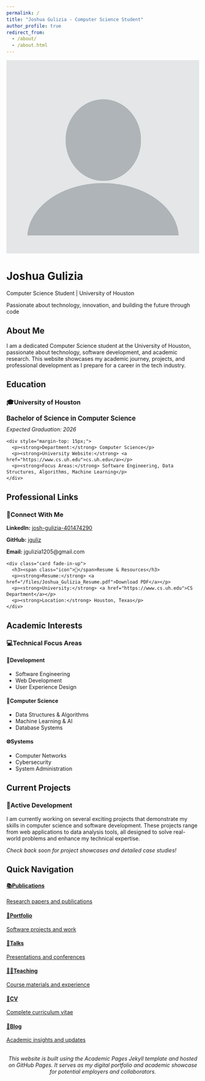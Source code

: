 ```yaml
---
permalink: /
title: "Joshua Gulizia - Computer Science Student"
author_profile: true
redirect_from:
  - /about/
  - /about.html
---
```


<link rel="stylesheet" href="/assets/css/custom-theme.css">

<div class="hero">
  <div class="hero-content">
    <img src="/images/profile.png" alt="Joshua Gulizia" class="profile-img">
    <h1>Joshua Gulizia</h1>
    <p>Computer Science Student | University of Houston</p>
    <p>Passionate about technology, innovation, and building the future through code</p>
  </div>
</div>

<div class="section">
  <div class="section-title">
    <h2>About Me</h2>
  </div>
  
  <div class="card fade-in-up">
    <p>I am a dedicated Computer Science student at the University of Houston, passionate about technology, software development, and academic research. This website showcases my academic journey, projects, and professional development as I prepare for a career in the tech industry.</p>
  </div>

  <div class="section-title">
    <h2>Education</h2>
  </div>
  
  <div class="status-card info fade-in-up">
    <h3><span class="icon">🎓</span>University of Houston</h3>
    <p style="font-size: 1.2em; margin: 10px 0;"><strong>Bachelor of Science in Computer Science</strong></p>
    <p style="color: var(--text-secondary); margin: 5px 0;"><em>Expected Graduation: 2026</em></p>
    
    <div style="margin-top: 15px;">
      <p><strong>Department:</strong> Computer Science</p>
      <p><strong>University Website:</strong> <a href="https://www.cs.uh.edu">cs.uh.edu</a></p>
      <p><strong>Focus Areas:</strong> Software Engineering, Data Structures, Algorithms, Machine Learning</p>
    </div>
  </div>
</div>

  <div class="section-title">
    <h2>Professional Links</h2>
  </div>
  
  <div class="grid grid-2">
    <div class="card fade-in-up">
      <h3><span class="icon">🔗</span>Connect With Me</h3>
      <p><strong>LinkedIn:</strong> <a href="https://www.linkedin.com/in/josh-gulizia-401474290">josh-gulizia-401474290</a></p>
      <p><strong>GitHub:</strong> <a href="https://github.com/jguliz">jguliz</a></p>
      <p><strong>Email:</strong> jgulizia1205@gmail.com</p>
    </div>
    
    <div class="card fade-in-up">
      <h3><span class="icon">📄</span>Resume & Resources</h3>
      <p><strong>Resume:</strong> <a href="/files/Joshua_Gulizia_Resume.pdf">Download PDF</a></p>
      <p><strong>University:</strong> <a href="https://www.cs.uh.edu">CS Department</a></p>
      <p><strong>Location:</strong> Houston, Texas</p>
    </div>
  </div>

  <div class="section-title">
    <h2>Academic Interests</h2>
  </div>
  
  <div class="status-card warning fade-in-up">
    <h3><span class="icon">💻</span>Technical Focus Areas</h3>
    <div class="grid grid-3" style="margin-top: 15px;">
      <div class="card">
        <h4><span class="icon">🔧</span>Development</h4>
        <ul>
          <li>Software Engineering</li>
          <li>Web Development</li>
          <li>User Experience Design</li>
        </ul>
      </div>
      <div class="card">
        <h4><span class="icon">🧠</span>Computer Science</h4>
        <ul>
          <li>Data Structures & Algorithms</li>
          <li>Machine Learning & AI</li>
          <li>Database Systems</li>
        </ul>
      </div>
      <div class="card">
        <h4><span class="icon">🌐</span>Systems</h4>
        <ul>
          <li>Computer Networks</li>
          <li>Cybersecurity</li>
          <li>System Administration</li>
        </ul>
      </div>
    </div>
  </div>

  <div class="section-title">
    <h2>Current Projects</h2>
  </div>
  
  <div class="status-card success fade-in-up">
    <h3><span class="icon">🚀</span>Active Development</h3>
    <p>I am currently working on several exciting projects that demonstrate my skills in computer science and software development. These projects range from web applications to data analysis tools, all designed to solve real-world problems and enhance my technical expertise.</p>
    <p><em>Check back soon for project showcases and detailed case studies!</em></p>
  </div>

  <div class="section-title">
    <h2>Quick Navigation</h2>
  </div>
  
  <div class="grid grid-3">
    <a href="/publications/" class="nav-card" style="background: linear-gradient(135deg, var(--primary) 0%, var(--secondary) 100%);">
      <h4><span class="icon">📚</span>Publications</h4>
      <p>Research papers and publications</p>
    </a>
    <a href="/portfolio/" class="nav-card" style="background: linear-gradient(135deg, var(--success) 0%, var(--success-dark) 100%);">
      <h4><span class="icon">💼</span>Portfolio</h4>
      <p>Software projects and work</p>
    </a>
    <a href="/talks/" class="nav-card" style="background: linear-gradient(135deg, var(--warning) 0%, var(--warning-dark) 100%); color: var(--bg-default);">
      <h4><span class="icon">🎤</span>Talks</h4>
      <p>Presentations and conferences</p>
    </a>
    <a href="/teaching/" class="nav-card" style="background: linear-gradient(135deg, var(--info) 0%, var(--info-dark) 100%);">
      <h4><span class="icon">👨‍🏫</span>Teaching</h4>
      <p>Course materials and experience</p>
    </a>
    <a href="/cv/" class="nav-card" style="background: linear-gradient(135deg, var(--secondary) 0%, var(--secondary-dark) 100%);">
      <h4><span class="icon">📄</span>CV</h4>
      <p>Complete curriculum vitae</p>
    </a>
    <a href="/year-archive/" class="nav-card" style="background: linear-gradient(135deg, var(--error) 0%, var(--error-dark) 100%);">
      <h4><span class="icon">📝</span>Blog</h4>
      <p>Academic insights and updates</p>
    </a>
  </div>
  
  <div class="card fade-in-up" style="margin-top: 2rem; text-align: center;">
    <p><em>This website is built using the Academic Pages Jekyll template and hosted on GitHub Pages. It serves as my digital portfolio and academic showcase for potential employers and collaborators.</em></p>
  </div>
</div>
